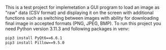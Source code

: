 This is a test project for implemetation a GUI program to load an image as "raw" data (CSV format) and displaying it on the screen with additional functions such as switching between images with ability for downloading final image in accepted formats (PNG, JPEG, BMP).
To run this project you need Python version 3.11.3 and following packages in venv:
``` bash
pip3 install PyQt6==6.6.1
pip3 install Pillow==9.5.0
```
